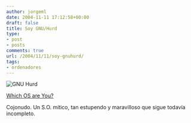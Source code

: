 ```yaml
---
author: jorgeml
date: 2004-11-11 17:12:58+00:00
draft: false
title: Soy GNU/Hurd
type: 
- post
- posts
comments: true
url: /2004/11/11/soy-gnuhurd/
tags:
- ordenadores
---
```


![GNU Hurd](http://www.bbspot.com/Images/News_Features/2003/01/os_quiz/gnu_hurd.jpg)

[Which OS are You?](http://bbspot.com/News/2003/01/os_quiz.php)

Cojonudo. Un S.O. mítico, tan estupendo y maravilloso que sigue todavía incompleto.
